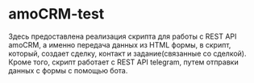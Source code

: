 # amoCRM-test
Здесь предоставлена реализация скрипта для работы с REST API amoCRM, а именно передача данных из HTML формы, в скрипт, который, создает сделку, контакт и задание(связанные со сделкой).
Кроме того, скрипт работает с REST API telegram, путем отправки данных с формы с помощью бота.
